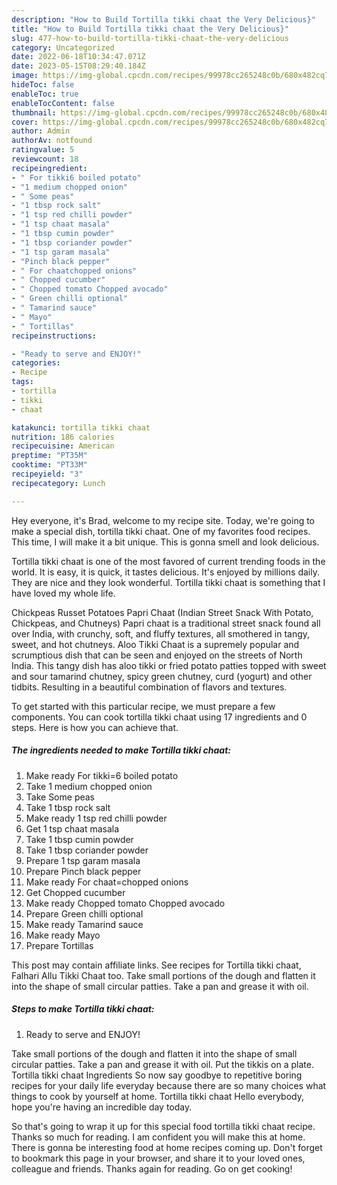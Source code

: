```yaml
---
description: "How to Build Tortilla tikki chaat the Very Delicious}"
title: "How to Build Tortilla tikki chaat the Very Delicious}"
slug: 477-how-to-build-tortilla-tikki-chaat-the-very-delicious
category: Uncategorized
date: 2022-06-18T10:34:47.071Z
date: 2023-05-15T08:29:40.184Z
image: https://img-global.cpcdn.com/recipes/99978cc265248c0b/680x482cq70/tortilla-tikki-chaat-recipe-main-photo.jpg
hideToc: false
enableToc: true
enableTocContent: false
thumbnail: https://img-global.cpcdn.com/recipes/99978cc265248c0b/680x482cq70/tortilla-tikki-chaat-recipe-main-photo.jpg
cover: https://img-global.cpcdn.com/recipes/99978cc265248c0b/680x482cq70/tortilla-tikki-chaat-recipe-main-photo.jpg
author: Admin
authorAv: notfound
ratingvalue: 5
reviewcount: 18
recipeingredient:
- " For tikki6 boiled potato"
- "1 medium chopped onion"
- " Some peas"
- "1 tbsp rock salt"
- "1 tsp red chilli powder"
- "1 tsp chaat masala"
- "1 tbsp cumin powder"
- "1 tbsp coriander powder"
- "1 tsp garam masala"
- "Pinch black pepper"
- " For chaatchopped onions"
- " Chopped cucumber"
- " Chopped tomato Chopped avocado"
- " Green chilli optional"
- " Tamarind sauce"
- " Mayo"
- " Tortillas"
recipeinstructions:

- "Ready to serve and ENJOY!"
categories:
- Recipe
tags:
- tortilla
- tikki
- chaat

katakunci: tortilla tikki chaat 
nutrition: 186 calories
recipecuisine: American
preptime: "PT35M"
cooktime: "PT33M"
recipeyield: "3"
recipecategory: Lunch

---
```



Hey everyone, it's Brad, welcome to my recipe site. Today, we're going to make a special dish, tortilla tikki chaat. One of my favorites food recipes. This time, I will make it a bit unique. This is gonna smell and look delicious.

Tortilla tikki chaat is one of the most favored of current trending foods in the world. It is easy, it is quick, it tastes delicious. It's enjoyed by millions daily. They are nice and they look wonderful. Tortilla tikki chaat is something that I have loved my whole life.

Chickpeas Russet Potatoes Papri Chaat (Indian Street Snack With Potato, Chickpeas, and Chutneys) Papri chaat is a traditional street snack found all over India, with crunchy, soft, and fluffy textures, all smothered in tangy, sweet, and hot chutneys. Aloo Tikki Chaat is a supremely popular and scrumptious dish that can be seen and enjoyed on the streets of North India. This tangy dish has aloo tikki or fried potato patties topped with sweet and sour tamarind chutney, spicy green chutney, curd (yogurt) and other tidbits. Resulting in a beautiful combination of flavors and textures.


To get started with this particular recipe, we must prepare a few components. You can cook tortilla tikki chaat using 17 ingredients and 0 steps. Here is how you can achieve that.

<!--inarticleads1-->

##### The ingredients needed to make Tortilla tikki chaat:

1. Make ready  For tikki=6 boiled potato
1. Take 1 medium chopped onion
1. Take  Some peas
1. Take 1 tbsp rock salt
1. Make ready 1 tsp red chilli powder
1. Get 1 tsp chaat masala
1. Take 1 tbsp cumin powder
1. Take 1 tbsp coriander powder
1. Prepare 1 tsp garam masala
1. Prepare Pinch black pepper
1. Make ready  For chaat=chopped onions
1. Get  Chopped cucumber
1. Make ready  Chopped tomato Chopped avocado
1. Prepare  Green chilli optional
1. Make ready  Tamarind sauce
1. Make ready  Mayo
1. Prepare  Tortillas


This post may contain affiliate links. See recipes for Tortilla tikki chaat, Falhari Allu Tikki Chaat too. Take small portions of the dough and flatten it into the shape of small circular patties. Take a pan and grease it with oil. 

<!--inarticleads2-->

##### Steps to make Tortilla tikki chaat:


1. Ready to serve and ENJOY!

Take small portions of the dough and flatten it into the shape of small circular patties. Take a pan and grease it with oil. Put the tikkis on a plate. Tortilla tikki chaat Ingredients So now say goodbye to repetitive boring recipes for your daily life everyday because there are so many choices what things to cook by yourself at home. Tortilla tikki chaat Hello everybody, hope you&#39;re having an incredible day today. 

So that's going to wrap it up for this special food tortilla tikki chaat recipe. Thanks so much for reading. I am confident you will make this at home. There is gonna be interesting food at home recipes coming up. Don't forget to bookmark this page in your browser, and share it to your loved ones, colleague and friends. Thanks again for reading. Go on get cooking!
